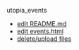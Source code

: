 utopia_events
- [edit README.md](https://github.com/kaizhu256/utopia_events/edit/master/README.md)
- [edit events.html](https://github.com/kaizhu256/utopia_events/edit/gh-pages/events.html#)
- [delete/upload files](https://github.com/kaizhu256/utopia_events/releases/edit/master)
